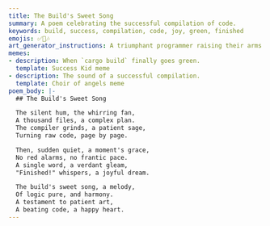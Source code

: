```yaml
---
title: The Build's Sweet Song
summary: A poem celebrating the successful compilation of code.
keywords: build, success, compilation, code, joy, green, finished
emojis: ✅🚀🎶
art_generator_instructions: A triumphant programmer raising their arms in victory, with a green terminal screen displaying "BUILD SUCCESSFUL" and confetti falling around them.
memes:
- description: When `cargo build` finally goes green.
  template: Success Kid meme
- description: The sound of a successful compilation.
  template: Choir of angels meme
poem_body: |-
  ## The Build's Sweet Song

  The silent hum, the whirring fan,
  A thousand files, a complex plan.
  The compiler grinds, a patient sage,
  Turning raw code, page by page.

  Then, sudden quiet, a moment's grace,
  No red alarms, no frantic pace.
  A single word, a verdant gleam,
  "Finished!" whispers, a joyful dream.

  The build's sweet song, a melody,
  Of logic pure, and harmony.
  A testament to patient art,
  A beating code, a happy heart.
---
```

